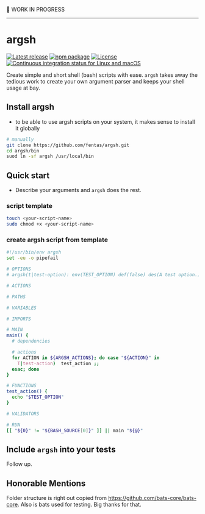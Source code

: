 :rocket: WORK IN PROGRESS

---

# argsh
[![Latest release](https://img.shields.io/github/release/fentas/argsh.svg)](https://github.com/fentas/argsh/releases/latest)
[![npm package](https://img.shields.io/npm/v/argsh.svg)](https://www.npmjs.com/package/argsh)
[![License](https://img.shields.io/github/license/fentas/argsh.svg)](https://github.com/fentas/argsh/blob/master/LICENSE)
[![Continuous integration status for Linux and macOS](https://img.shields.io/travis/fentas/argsh/master.svg?label=travis%20build)](https://travis-ci.org/fentas/argsh)

Create simple and short shell (bash) scripts with ease. `argsh` takes away the
tedious work to create your own argument parser and keeps your shell usage at bay.

## Install argsh
* to be able to use argsh scripts on your system, it makes sense to install it globally
```sh
# manually
git clone https://github.com/fentas/argsh.git
cd argsh/bin
suod ln -sf argsh /usr/local/bin
```

## Quick start
* Describe your arguments and `argsh` does the rest.

### script template
```sh
touch <your-script-name>
sudo chmod +x <your-script-name>
```

### create argsh script from template
```sh
#!/usr/bin/env argsh
set -eu -o pipefail

# OPTIONS
# argsh(t|test-option): env(TEST_OPTION) def(false) des(A test option.) val()

# ACTIONS

# PATHS

# VARIABLES

# IMPORTS

# MAIN
main() {
  # dependencies

  # actions
  for ACTION in ${ARGSH_ACTIONS}; do case "${ACTION}" in
    T|test-action)  test_action ;;
  esac; done
}

# FUNCTIONS
test_action() {
  echo "$TEST_OPTION"
}

# VALIDATORS

# RUN
[[ "${0}" != "${BASH_SOURCE[0]}" ]] || main "${@}"
```

## Include `argsh` into your tests

Follow up.

## Honorable Mentions

Folder structure is right out copied from https://github.com/bats-core/bats-core. Also is bats used for testing. Big thanks for that.
